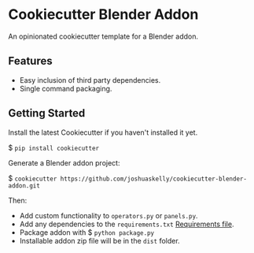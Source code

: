 # Cookiecutter Blender Addon
An opinionated cookiecutter template for a Blender addon.

## Features
- Easy inclusion of third party dependencies.
- Single command packaging.

## Getting Started
Install the latest Cookiecutter if you haven't installed it yet.

$ `pip install cookiecutter`

Generate a Blender addon project:

$ `cookiecutter https://github.com/joshuaskelly/cookiecutter-blender-addon.git`

Then:
- Add custom functionality to `operators.py` or `panels.py`.
- Add any dependencies to the `requirements.txt` [Requirements file](https://pip.pypa.io/en/stable/user_guide/#requirements-files).
- Package addon with $ `python package.py`
- Installable addon zip file will be in the `dist` folder.
